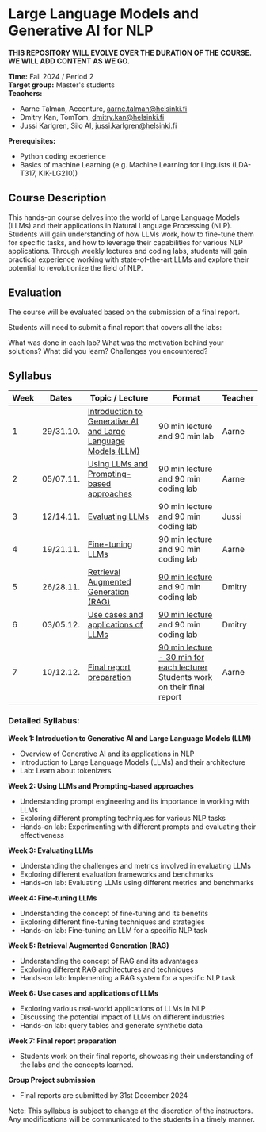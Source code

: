 # Large Language Models and Generative AI for NLP

**THIS REPOSITORY WILL EVOLVE OVER THE DURATION OF THE COURSE. WE WILL ADD CONTENT AS WE GO.**


**Time:** Fall 2024 / Period 2\
**Target group:** Master's students\
**Teachers:** 
* Aarne Talman, Accenture, [aarne.talman@helsinki.fi](mailto:aarne.talman@helsinki.fi)
* Dmitry Kan, TomTom, [dmitry.kan@helsinki.fi](mailto:dmitry.kan@helsinki.fi)
* Jussi Karlgren, Silo AI, [jussi.karlgren@helsinki.fi](mailto:jussi.karlgren@helsinki.fi)

**Prerequisites:** 
* Python coding experience
* Basics of machine Learning (e.g. Machine Learning for Linguists (LDA-T317, KIK-LG210))

## Course Description

This hands-on course delves into the world of Large Language Models (LLMs) and their applications in Natural Language Processing (NLP). Students will gain understanding of how LLMs work, how to fine-tune them for specific tasks, and how to leverage their capabilities for various NLP applications. Through weekly lectures and coding labs, students will gain practical experience working with state-of-the-art LLMs and explore their potential to revolutionize the field of NLP.

## Evaluation

The course will be evaluated based on the submission of a final report.

Students will need to submit a final report that covers all the labs:

What was done in each lab?
What was the motivation behind your solutions?
What did you learn?
Challenges you encountered? 

## Syllabus

| Week | Dates     | Topic / Lecture                                                          | Format                                                                              | Teacher |
|------|-----------|--------------------------------------------------------------------------|-------------------------------------------------------------------------------------|---------|
| 1    | 29/31.10. | [Introduction to Generative AI and Large Language Models (LLM)](week-1/) | 90 min lecture and 90 min lab                                                       | Aarne   |
| 2    | 05/07.11. | [Using LLMs and Prompting-based approaches](week-2/)                     | 90 min lecture and 90 min coding lab                                                | Aarne   |
| 3    | 12/14.11. | [Evaluating LLMs](week-3/)                                               | 90 min lecture and 90 min coding lab                                                | Jussi   |
| 4    | 19/21.11. | [Fine-tuning LLMs](week-4/)                                              | 90 min lecture and 90 min coding lab                                                | Aarne   |
| 5    | 26/28.11. | [Retrieval Augmented Generation (RAG)](week-5/)                          | [90 min lecture](https://www.youtube.com/watch?v=1GtBArPD-UA) and 90 min coding lab | Dmitry  |
| 6    | 03/05.12. | [Use cases and applications of LLMs](week-6/)                            | [90 min lecture](https://www.youtube.com/watch?v=8LkR35wNZnU) and 90 min coding lab                                            | Dmitry  |
| 7    | 10/12.12. | [Final report preparation](week-7/)                                      | [90 min lecture - 30 min for each lecturer](https://www.youtube.com/watch?v=73UR75Lz9Lg) Students work on their  final report                                                 | Aarne   |


### Detailed Syllabus:

**Week 1: Introduction to Generative AI and Large Language Models (LLM)**
* Overview of Generative AI and its applications in NLP
* Introduction to Large Language Models (LLMs) and their architecture
* Lab: Learn about tokenizers

**Week 2: Using LLMs and Prompting-based approaches**
* Understanding prompt engineering and its importance in working with LLMs
* Exploring different prompting techniques for various NLP tasks
* Hands-on lab: Experimenting with different prompts and evaluating their effectiveness

**Week 3: Evaluating LLMs**
* Understanding the challenges and metrics involved in evaluating LLMs
* Exploring different evaluation frameworks and benchmarks
* Hands-on lab: Evaluating LLMs using different metrics and benchmarks

**Week 4: Fine-tuning LLMs**
* Understanding the concept of fine-tuning and its benefits
* Exploring different fine-tuning techniques and strategies
* Hands-on lab: Fine-tuning an LLM for a specific NLP task

**Week 5: Retrieval Augmented Generation (RAG)**
* Understanding the concept of RAG and its advantages
* Exploring different RAG architectures and techniques
* Hands-on lab: Implementing a RAG system for a specific NLP task

**Week 6: Use cases and applications of LLMs**
* Exploring various real-world applications of LLMs in NLP
* Discussing the potential impact of LLMs on different industries
* Hands-on lab: query tables and generate synthetic data

**Week 7: Final report preparation**
* Students work on their final reports, showcasing their understanding of the labs and the concepts learned.

**Group Project submission**
* Final reports are submitted by 31st December 2024

Note: This syllabus is subject to change at the discretion of the instructors. Any modifications will be communicated to the students in a timely manner.
